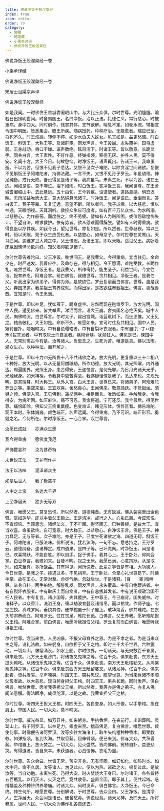 ```yaml
---
title: 佛说净饭王般涅槃经
index: true
icon: editor
order: 79
category:
  - 佛藏
  - 乾隆藏
  - 小乘单译经
  - 佛说净饭王般涅槃经
---
```


佛说净饭王般涅槃经一卷  

小乘单译经  

佛说净饭王般涅槃经一卷  

宋居士沮渠京声译  

佛说净饭王般涅槃经  

如是我闻。一时佛住王舍城耆阇崛山中。与大比丘众俱。尔时世尊。光明韑韑。喻若日出照明世间。时舍夷国王。名曰净饭。治以正法。礼德仁义。常行慈心。时被重病。身中四大。同时俱作。残害其体。支节欲解。喘息不定。如驶水流。辅相宣令国中明医。皆悉集会。瞻王所疾。随病授药。种种疗治。无能愈者。瑞应已至。将死不久。时王烦躁。转侧不停。如少水鱼夫人婇女。见其如是。益更愁恼。时白饭王。斛饭王。大称王等。及诸群臣。同发声言。今王设崩。永失覆护。国将虚弱。王身战动。唇口干燥。语声数绝。眩目泪下。时诸王等。皆以敬意。长跪叉手。同共白言。大王素性。不好作恶。经弹指顷。积德无厌。护养人民。莫不得安。名闻十方。大王今日。何故愁恼。时净饭王。语声辄出。告诸王曰。我命虽逝。不以为苦。但恨不见我子悉达。又恨不见次子难陀。以除贪淫世间诸欲。复恨不见斛饭王子阿难陀者。持佛法藏。一言不失。又恨不见孙子罗云。年虽幼稚。神足纯备。戒行无缺。吾设得见是诸子等。我病虽笃。未离生死。不以为苦。诸在王边。闻如是语。莫不啼泣。泪下如雨。时白饭王。答净饭王言。我闻世尊。在王舍城耆阇崛山中。去此悬远。五十由旬。王今转羸。设遣使者。道路悬邈。惧恐迟晚。无所加益唯愿大王。莫大愁悒悬念诸子。时净饭王。闻是语已。垂泪而言。答白饭王。我子等辈。虽复辽远。意望不断。所以者何。我子成佛。以大慈悲。恒以神通。天眼彻视。天耳洞听。救接众生应可度者。如有百千万亿众生。为水所溺。以慈愍心。为作船筏。而度脱之。终不劳疲。譬如有人为贼所围。或值怨敌惶怖失计。不望自济。唯求救护。依有势者。欲从恐难而得解脱。譬如有人时得重病。欲得良医以疗其疾。如我今日。望见世尊。亦复如是。所以然者。世尊昼夜。常以三时。恒以天眼。观于众生应受化者。以慈愍心。如母念子。尔时世尊在灵鹫山。天耳遥闻。迦维罗卫大城之中。父王悒迟。及诸王言。即以天眼。遥见父王。病卧着床羸困憔悴命欲向终。知父渴仰欲见诸子。  

尔时世尊告难陀曰。父王净饭。胜世间王。是我曹父。今得重病。宜当往见。余命少在。时严速发。我曹应往。及命存在。得与相见。令王愿满。难陀受教。长跪作礼。唯然世尊。净饭王者。是我曹父。所作奇特。能生圣子。利益世间。今宜往诣。报育养恩。阿难合掌。前白佛言。我随世尊。贪共相见。净饭王者。是我伯父。听我出家为佛弟子。得佛为师。是故欲往。罗云复前而白佛言。世尊。虽是我父。弃国求道。我蒙祖王育养成就。而得出家。是故欲往奉觐祖王。佛言。善哉善哉。宜知是时。令王愿满。  

于是世尊。即以神足。犹如雁王。踊身虚空。忽然而现在迦维罗卫。放大光明。国中人民。遥见佛来。皆共举声。涕泪而言。设大王崩。舍夷国名必绝灭矣。城中人民。向佛啼哭。白世尊言。尔时太子。踰出宫城。诣蓝毗树下。而坐思惟。父王见之。稽首敬礼。大王如是。命断不久。唯愿如来。宜可时往及共相见。国中人民。宛转自扑。哽咽啼哭。中有自绝璎珞者。中有自裂坏衣服者。中有自[打-丁+(稯-禾)]拔其发者。中有取灰土而自坌者。痛彻骨髓。犹颠狂人。佛见是已。谏国中人。无常别离古今有是。汝等诸人。当思念之。生死为苦。唯道是真。佛以法雨。灌众生心。以种种法。而开解之。  

于是世尊。即以十力四无所畏十八不共诸佛之法。放大光明。更复重以三十二相八十种好。放大光明。以从无量阿僧祇劫。所作功德。放大光明。其光照曜。内外通达。周遍国界。光照王身。患苦得安。王遂怪言。是何光耶。为日月光诸天光乎。光触我身。如天栴檀。令我身中患苦得息。我遂疑怪傥是我子。悉达来也。先现光明。是其瑞耳。时大称王。从外入宫。白大王言。世尊已来。将诸弟子。阿难难陀罗云之等。乘空来至。王宜欢喜。舍愁毒心。王闻佛来。敬意踊跃。不觉起坐。须臾之顷。佛便入宫。王见佛到。遥举两手。接足而言。唯愿如来。手触我身。令我得安。为病所困。如压麻油。痛不可忍。我命将逝。宁可还反。我今最后。得见世尊。痛恨即除。佛知父王病重羸瘦。色变难识。睹见形体。憔悴叵看。佛告难陀。观王本时。形体巍巍。颜色端正。名声远闻。今得重病。乃不可识。端正形容。勇健之名。今何所在。尔时净饭王。一心合掌。叹世尊言。  

汝愿已成就　　亦满众生愿  

我今得重病　　愿佛度我厄  

严饰瞿昙种　　汝为甚奇特  

末世说正法　　无护而作护  

法王以法味　　灌泽诸众生  

如是后世人　　我子极慈孝  

人中之上宝　　名达大千界  

上至净居天　　独步无等双  

佛言。唯愿父王。莫复愁悒。所以然者。道德纯备。无有缺减。佛从袈裟里出金色臂。掌如莲华。即以手着父王额上。王是清净。戒行之人。心垢已离。今应欢悦。不宜烦恼。当谛思念。诸经法义。于不牢固。得坚固志。已种善根。是故大王。宜当欢喜。命虽欲终。自可宽意。时大称王。以恭敬心。白净饭王言。佛是王子。神力具足。无与等者。次子难陀。亦是王子。已度生死诸欲之海。四道无碍。斛饭王子。阿难陀者。已服法味。佛所说法。犹若渊海。一句不忘。悉总持之。王孙罗云。道德纯备。逮诸禅定。成四道果。是四子等。已坏魔网。时净饭王。闻是语已。欢喜踊跃。不能自胜。即以自手。捉于佛手。着其心上。王于卧处。仰向合掌。白世尊言。我瞻如来。目睫不眴。视之无厌。我愿已满。心意踊跃。从是取别。如来至真。多所饶益。其有得见。闻所说者。此辈之等皆是有相。大功德人。今日世尊。是我之子。接遇过多。不见捐弃。王于卧处。合掌心礼世尊足下。时佛手掌。故在王心。无常对至。命尽气绝。忽就后世。于是诸释。[目　　睪]啕啼哭。举身自扑。两手拍地。解髻乱发。同发声言。永失覆盖。中有自绝璎珞者。中有自裂坏衣服者。中有取灰土而自坌者。中有自总拔其发者。中有说王顺政治国不枉人民者。中有复言。诸小国等。失其覆护。王中尊王。今已崩背。国失威神。时诸释子。以众香汁。洗浴王身。缠以劫波育氎及诸缯帛。而以棺敛。作师子座。七宝庄挍。真珠罗网。垂绕其傍。便举棺置于师子座上。散华烧香。佛共难陀。在丧头前肃恭而立。阿难罗云。住在丧足。难陀长跪。白佛言。父王养我。愿听难陀担父王棺。阿难合掌。前白佛言。唯愿听我担伯父棺。罗云复前而白佛言。唯愿听我担祖王棺。  

尔时世尊。念当来世。人民凶暴。不报父母育养之恩。为是不孝之者。为是当来众生之等。设礼法故。如来躬身。自欲担于父王之棺。即时三千大千世界。六种震动。一切众山。駊騀涌没。如水上船。尔时欲界。一切诸天。与无央数百千眷属。俱来赴丧。北方天王毗沙门。将诸夜叉鬼神之等。亿百千众。俱来赴丧。东方天王提头赖吒。从诸伎乐鬼神之等。亿百千众。俱来赴丧。南方天王毗楼勒叉。从鸠槃荼鬼神之等。亿百千众。俱来赴丧西方天王毗留婆叉。从诸龙神。亿百千众。俱来赴丧。皆共发哀。举声啼哭。时四天王。窃共思议。瞻望世尊。为当来世诸不孝顺父母者故。以大慈悲。现自躬身担父王棺。时四天王。俱共长跪。同时发声。俱白佛言。唯然世尊。愿听我等担父王棺。所以然者。我等亦是佛之弟子。亦复从佛。闻法意解。得法眼净。成须陀洹。以是之故。我曹宜担父王之棺。  

尔时世尊。听四天王担父王棺。时四天王。各自变身。如人形像。以手擎棺。担在肩上。举国人民。一切大众。莫不啼哭。  

尔时世尊。威光益显。如万日并。如来躬身。手执香炉。在丧前行。出诣葬所。灵鹫山上。有千阿罗汉。以神足力。乘虚来至。稽首佛足。复白佛言。唯愿世尊。敕使何事。时佛便告诸阿罗汉。汝等疾往大海渚上。取牛头栴檀种种香木。即受教敕。如弹指顷。各到大海。共取香薪。屈伸臂顷。便已来到。佛与大众。共积香薪。举棺置上。放火焚之。一切大众。见火盛然。皆向佛前。宛转自扑。益更悲哭。有得道者。皆自庆幸。未获道者。心战惶怖。衣毛为竖。  

尔时世尊。告众会曰。世皆无常。苦空非身。无有坚固。如幻如化。如热时炎。如水中月。命不久居。汝等诸人。勿见此火。便以为热。诸欲之火。极复过此。是故汝等。当自劝勉。永离生死。乃得大安。时火焚烧大王身已。尔时诸王。各各皆持五百瓶乳。以用灭火。火灭之后。竞共收骨。盛置金函。即于其上。便共起塔。悬缯幡盖及种种铃供养塔庙。时诸大众。同时发声。俱白佛言。大净饭王。今已命终。神生何所。唯愿世尊。分别解说。于时世尊。告众会曰。父王净饭。是清净人。生净居天。众会闻是语已。便舍愁毒。佛说经竟。诸天龙神。及四天王。所将眷属。世间人民。一切大众为佛作礼各自还去。  
